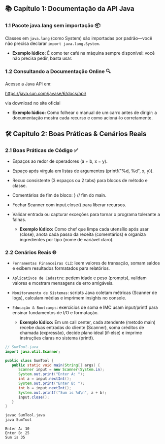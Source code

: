 ## 📚 Capítulo 1: Documentação da API Java

### 1.1 Pacote java.lang sem importação 📦
Classes em `java.lang` (como System) são importadas por padrão—você não precisa declarar `import java.lang.System`.


  - **Exemplo lúdico:** É como ter café na máquina sempre disponível: você não precisa pedir, basta usar.


### 1.2 Consultando a Documentação Online 🔍
Acesse a Java API em:

https://java.sun.com/javase/6/docs/api/

via download no site oficial


  - **Exemplo lúdico:** Como folhear o manual de um carro antes de dirigir: a documentação mostra cada recurso e como acioná-lo corretamente.



## 🛠️ Capítulo 2: Boas Práticas & Cenários Reais

### 2.1 Boas Práticas de Código ✅
- Espaços ao redor de operadores (a + b, x = y).

- Espaço após vírgula em listas de argumentos (printf("%d, %d", x, y)).

- Recuo consistente (3 espaços ou 2 tabs) para blocos de método e classe.

- Comentários de fim de bloco: } // fim do main.

- Fechar Scanner com input.close() para liberar recursos.

- Validar entrada ou capturar exceções para tornar o programa tolerante a falhas.


  - **Exemplo lúdico:** Como chef que limpa cada utensílio após usar (close), anota cada passo da receita (comentários) e organiza ingredientes por tipo (nome de variável claro).



### 2.2 Cenários Reais 🌐
- `Ferramentas Financeiras CLI`: leem valores de transação, somam saldos e exibem resultados formatados para relatórios.

- `Aplicativos de Cadastro`: pedem idade e peso (prompts), validam valores e mostram mensagens de erro amigáveis.

- `Monitoramento de Sistemas`: scripts Java coletam métricas (Scanner de logs), calculam médias e imprimem insights no console.

- `Educação & Bootcamps`: exercícios de soma e IMC usam input/printf para ensinar fundamentos de I/O e formatação.


  - **Exemplo lúdico:** Em um call center, cada atendente (metodo main) recebe duas entradas do cliente (Scanner), soma créditos de chamada (expressão), decide plano ideal (if-else) e imprime instruções claras no sistema (printf).


```java
// SumTool.java
import java.util.Scanner;

public class SumTool {
   public static void main(String[] args) {
      Scanner input = new Scanner(System.in);
      System.out.print("Enter A: ");
      int a = input.nextInt();
      System.out.print("Enter B: ");
      int b = input.nextInt();
      System.out.printf("Sum is %d\n", a + b);
      input.close();
   }
}
```


```bash
javac SumTool.java
java SumTool
```


```plaintext
Enter A: 10
Enter B: 25
Sum is 35
```